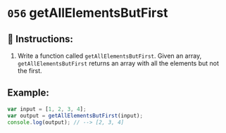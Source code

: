 # `056` getAllElementsButFirst

## 📝 Instructions:

1. Write a function called `getAllElementsButFirst`. Given an array, `getAllElementsButFirst` returns an array with all the elements but not the first.

## Example:

```Javascript
var input = [1, 2, 3, 4];
var output = getAllElementsButFirst(input);
console.log(output); // --> [2, 3, 4]
```